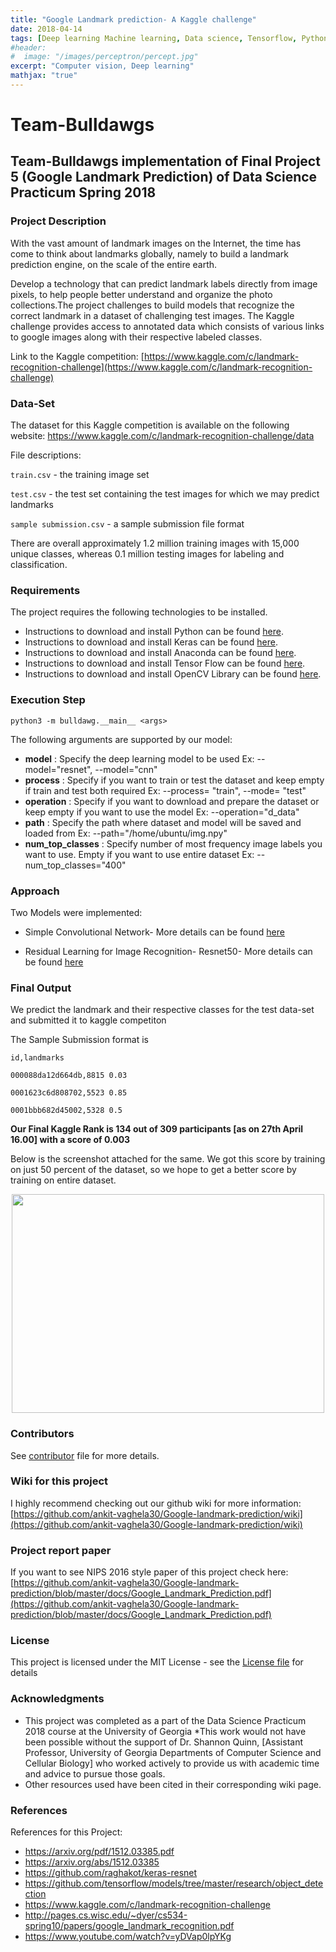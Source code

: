 ```yaml
---
title: "Google Landmark prediction- A Kaggle challenge"
date: 2018-04-14
tags: [Deep learning Machine learning, Data science, Tensorflow, Python, RESNET50, Kaggle]
#header:
#  image: "/images/perceptron/percept.jpg"
excerpt: "Computer vision, Deep learning"
mathjax: "true"
---
```


# Team-Bulldawgs

## Team-Bulldawgs implementation of Final Project 5 (Google Landmark Prediction) of Data Science Practicum Spring 2018

### Project Description
With the vast amount of landmark images on the Internet, the time has come to think about landmarks globally, namely to build a landmark prediction engine, on the scale of the entire earth.

Develop a technology that can predict landmark labels directly from image pixels, to help people better understand and organize the photo collections.The project challenges to build models that recognize the correct landmark in a dataset of challenging test images. The Kaggle challenge provides access to annotated data which consists of various links to google images along with their respective labeled classes.

Link to the Kaggle competition: [https://www.kaggle.com/c/landmark-recognition-challenge](https://www.kaggle.com/c/landmark-recognition-challenge)

### Data-Set

The dataset for this Kaggle competition is available on the following website: 
https://www.kaggle.com/c/landmark-recognition-challenge/data

File descriptions:

`train.csv` - the training image set

`test.csv` - the test set containing the test images for which we may predict landmarks

`sample submission.csv` - a sample submission file format

There are overall approximately 1.2 million training images with 15,000 unique classes, whereas 0.1 million testing images for labeling and classification.

### Requirements

The project requires the following technologies to be installed.
* Instructions to download and install Python can be found [here](https://www.python.org/).
* Instructions to download and install Keras can be found [here](https://keras.io/).
* Instructions to download and install Anaconda can be found [here](https://www.continuum.io/downloads).
* Instructions to download and install Tensor Flow can be found [here](https://www.tensorflow.org/install/install_mac).
* Instructions to download and install OpenCV Library can be found [here](https://opencv.org/).

### Execution Step
```
python3 -m bulldawg.__main__ <args>
```
The following arguments are supported by our model:
- **model** : Specify the deep learning model to be used
                  Ex: --model="resnet", --model="cnn"
- **process** : Specify if you want to train or test the dataset and keep empty if train and test both required
                  Ex: --process= "train", --mode= "test"
- **operation** : Specify if you want to download and prepare the dataset or keep empty if you want to use the model
                  Ex: --operation="d_data"
- **path** : Specify the path where dataset and model will be saved and loaded from
                  Ex: --path="/home/ubuntu/img.npy"
 - **num_top_classes** : Specify number of most frequency image labels you want to use. Empty if you want to use entire dataset
                  Ex: --num_top_classes="400"
### Approach

Two Models were implemented:

* Simple Convolutional Network- More details can be found [here](https://github.com/dsp-uga/Team-Bulldawgs/wiki/Network-Models#simple-convolutional-network)

* Residual Learning for Image Recognition- Resnet50- More details can be found [here](https://github.com/dsp-uga/Team-Bulldawgs/wiki/Network-Models#residual-learning-for-image-recognition)

### Final Output

We predict the landmark and their respective classes for the test data-set and submitted it to kaggle competiton

The Sample Submission format is

`id,landmarks`

`000088da12d664db,8815 0.03`

`0001623c6d808702,5523 0.85`

`0001bbb682d45002,5328 0.5`

**Our Final Kaggle Rank is 134 out of 309 participants [as on 27th April 16.00] with a score of 0.003**

Below is the screenshot attached for the same.
We got this score by training on just 50 percent of the dataset, so we hope to get a better score by training on entire dataset.


<p align="center" >
  <img src="https://github.com/dsp-uga/Team-Bulldawgs/blob/master/media/kaggle_score.png", height="350" width="500">
</p>

### Contributors

See [contributor](https://github.com/dsp-uga/Team-Bulldawgs/blob/master/CONTRIBUTORS.md) file for more details.

### Wiki for this project

I highly recommend checking out our github wiki for more information: [https://github.com/ankit-vaghela30/Google-landmark-prediction/wiki](https://github.com/ankit-vaghela30/Google-landmark-prediction/wiki)

### Project report paper

If you want to see NIPS 2016 style paper of this project check here: [https://github.com/ankit-vaghela30/Google-landmark-prediction/blob/master/docs/Google_Landmark_Prediction.pdf](https://github.com/ankit-vaghela30/Google-landmark-prediction/blob/master/docs/Google_Landmark_Prediction.pdf)

### License

This project is licensed under the MIT License - see the [License file](https://github.com/dsp-uga/Team-Bulldawgs/blob/master/LICENSE) for details

### Acknowledgments

* This project was completed as a part of the Data Science Practicum 2018 course at the University of Georgia
*This work would not have been possible without the support of Dr. Shannon Quinn, [Assistant
Professor, University of Georgia Departments of Computer Science and Cellular Biology] who
worked actively to provide us with academic time and advice to pursue those goals.
* Other resources used have been cited in their corresponding wiki page.

### References

References for this Project:

* https://arxiv.org/pdf/1512.03385.pdf
* https://arxiv.org/abs/1512.03385
* https://github.com/raghakot/keras-resnet
* https://github.com/tensorflow/models/tree/master/research/object_detection
* https://www.kaggle.com/c/landmark-recognition-challenge
* http://pages.cs.wisc.edu/~dyer/cs534-spring10/papers/google_landmark_recognition.pdf
* https://www.youtube.com/watch?v=yDVap0lpYKg

